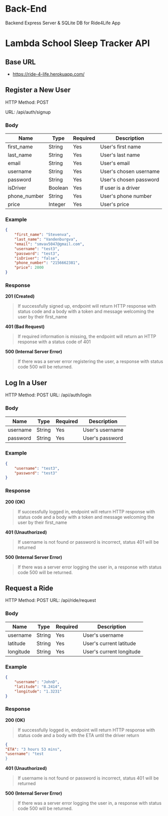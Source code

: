 # Back-End

Backend Express Server & SQLite DB for Ride4Life App

# Lambda School Sleep Tracker API

## Base URL

-   https://ride-4-life.herokuapp.com/

## Register a New User

HTTP Method: POST

URL: /api/auth/signup

### Body

| Name         | Type    | Required | Description            |
| ------------ | ------- | -------- | ---------------------- |
| first_name   | String  | Yes      | User's first name      |
| last_name    | String  | Yes      | User's last name       |
| email        | String  | Yes      | User's email           |
| username     | String  | Yes      | User's chosen username |
| password     | String  | Yes      | User's chosen password |
| isDriver     | Boolean | Yes      | If user is a driver    |
| phone_number | String  | Yes      | User's phone number    |
| price        | Integer | Yes      | User's price           |

### Example

```json
{
    "first_name": "Stevenva",
    "last_name": "Vandenburgva",
    "email": "smvav5047@gmail.com",
    "username": "test3",
    "password": "test3",
    "isDriver": "false",
    "phone_number": "2156662381",
    "price": 2000
}
```

### Response

**201 (Created)**

> If successfully signed up, endpoint will return HTTP response with status code and a body with a token and message welcoming the user by their first_name

**401 (Bad Request)**

> If required information is missing, the endpoint will return an HTTP response with a status code of 401

**500 (Internal Server Error)**

> If there was a server error registering the user, a response with status code 500 will be returned.

## Log In a User

HTTP Method: POST
URL: /api/auth/login

### Body

| Name     | Type   | Required | Description     |
| -------- | ------ | -------- | --------------- |
| username | String | Yes      | User's username |
| password | String | Yes      | User's password |

### Example

```json
{
    "username": "test3",
    "password": "test3"
}
```

### Response

**200 (OK)**

> If successfully logged in, endpoint will return HTTP response with status code and a body with a token and message welcoming the user by their first_name

**401 (Unauthorized)**

> If username is not found or password is incorrect, status 401 will be returned

**500 (Internal Server Error)**

> If there was a server error logging the user in, a response with status code 500 will be returned.

## Request a Ride

HTTP Method: POST
URL: /api/ride/request

### Body

| Name      | Type   | Required | Description              |
| --------- | ------ | -------- | ------------------------ |
| username  | String | Yes      | User's username          |
| latitude  | String | Yes      | User's current latitude  |
| longitude | String | Yes      | User's current longitude |

### Example

```json
{
    "username": "JohnD",
    "latitude": "8.2414",
    "longitude": "1.3231"
}
```

### Response

**200 (OK)**

> If successfully logged in, endpoint will return HTTP response with status code and a body with the ETA until the driver return

```json
{
"ETA": "3 hours 53 mins",
"username": "test
}
```

**401 (Unauthorized)**

> If username is not found or password is incorrect, status 401 will be returned

**500 (Internal Server Error)**

> If there was a server error logging the user in, a response with status code 500 will be returned.

